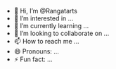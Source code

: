 - 👋 Hi, I’m @Rangatarts
- 👀 I’m interested in ...
- 🌱 I’m currently learning ...
- 💞️ I’m looking to collaborate on ...
- 📫 How to reach me ...
- 😄 Pronouns: ...
- ⚡ Fun fact: ...

<!---
Rangatarts/Rangatarts is a ✨ special ✨ repository because its `README.md` (this file) appears on your GitHub profile.
You can click the Preview link to take a look at your changes.
--->
